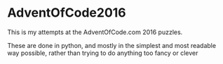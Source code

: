 # AdventOfCode2016

This is my attempts at the AdventOfCode.com 2016 puzzles.

These are done in python, and mostly in the simplest and most readable way possible, rather than trying to do anything too fancy or clever
